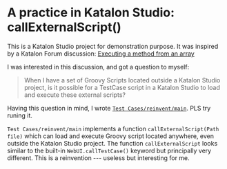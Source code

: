 A practice in Katalon Studio: callExternalScript()
========

This is a Katalon Studio project for demonstration purpose. It was inspired by a Katalon Forum discussion:
[Executing a method from an array](https://forum.katalon.com/t/executing-a-method-from-an-array/37473/)

I was interested in this discussion, and got a question to myself:

> When I have a set of Groovy Scripts located outside a Katalon Studio project, is it possible for a TestCase script in a Katalon Studio to load and execute these external scripts?

Having this question in mind, I wrote [`Test Cases/reinvent/main`](Scripts/reinvent/main/Script1576288183772.groovy). PLS try runing it.


`Test Cases/reinvent/main` implements a function `callExternalScript(Path file)` which can load and execute Groovy script located anywhere, even outside the Katalon Studio project. The function `callExternalScript` looks similar to the built-in `WebUI.callTestCase()` keyword but principally very different. This is a reinvention --- useless but interesting for me.
